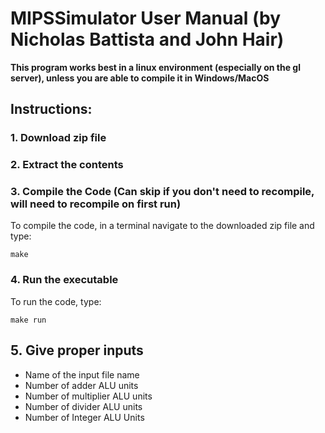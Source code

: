 # MIPSSimulator User Manual (by Nicholas Battista and John Hair)
**This program works best in a linux environment (especially on the gl server), unless you are able to compile it in Windows/MacOS**
## Instructions:
### 1. Download zip file
### 2. Extract the contents
### 3. Compile the Code (Can skip if you don't need to recompile, will need to recompile on first run)
To compile the code, in a terminal navigate to the downloaded zip file and type:
```
make
```
### 4. Run the executable
To run the code, type: 
```
make run
```
## 5. Give proper inputs
- Name of the input file name
- Number of adder ALU units
- Number of multiplier ALU units
- Number of divider ALU units
- Number of Integer ALU Units
